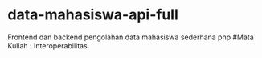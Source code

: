# data-mahasiswa-api-full
Frontend dan backend pengolahan data mahasiswa sederhana php
#Mata Kuliah : Interoperabilitas
